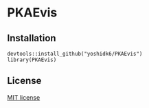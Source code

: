 # PKAEvis

## Installation

    devtools::install_github("yoshidk6/PKAEvis")
    library(PKAEvis)


## License

[MIT license](http://opensource.org/licenses/MIT)
